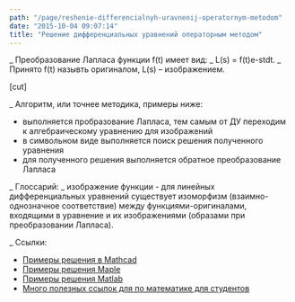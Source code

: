 ```yaml
---
path: "/page/reshenie-differencialnyh-uravnenij-operatornym-metodom"
date: "2015-10-04 09:07:14"
title: "Решение дифференциальных уравнений операторным методом"
---
```

_ Преобразование Лапласа функции f(t) имеет вид:
_ L(s) = f(t)e-stdt.
_ Принято f(t) назывть оригиналом, L(s) – изображением.

[cut]

_ Алгоритм, или точнее методика, примеры ниже:
* выполняется пробразование Лапласа, тем самым от ДУ переходим к алгебраическому уравнению для изображений
* в символьном виде выполняется поиск решения полученного уравнения
* для полученного решения выполняется обратное преобразование Лапласа

_ Глоссарий:
_ изображение функции - для линейных дифференциальных уравнений существует изоморфизм (взаимно-однозначное соответствие) между функциями-оригиналами, входящими в уравнение и их изображениями (образами при преобразовании Лапласа).

_ Ссылки:
* <a href="http://www.exponenta.ru/educat/systemat/kasakov/theme3/pr_du3.htm">Примеры решения в Mathcad</a>
* <a href="http://xplusy.isnet.ru/Files/Files_diff_ur/Operatornim_metodom.pdf">Примеры решения Maple</a>
* <a href="http://matlab.exponenta.ru/forum/post906.html">Примеры решения Matlab</a>
* <a href="http://xplusy.isnet.ru/">Много полезных ссылок для по математике для студентов</a>
